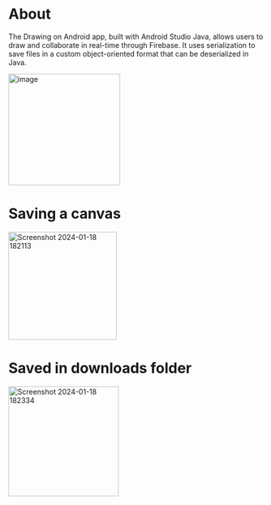 # About

The Drawing on Android app, built with Android Studio Java, allows users to draw and collaborate in real-time through Firebase. It uses serialization to save files in a custom object-oriented format that can be deserialized in Java.

<img width="220" alt="image" src="https://github.com/gandmatthew/Drawing-on-Android/assets/89164395/e1606384-cc34-4c0c-a8af-9a67ad08126b">

# Saving a canvas

<img width="213" alt="Screenshot 2024-01-18 182113" src="https://github.com/gandmatthew/Drawing-on-Android/assets/89164395/74b69cb1-ac9a-456b-84dd-460d51422988">

# Saved in downloads folder

<img width="217" alt="Screenshot 2024-01-18 182334" src="https://github.com/gandmatthew/Drawing-on-Android/assets/89164395/650411c1-a68e-485f-923c-a75a13c7b9e2">


